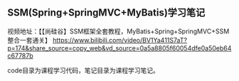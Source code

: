 ## SSM(Spring+SpringMVC+MyBatis)学习笔记



视频地址：【【尚硅谷】SSM框架全套教程，MyBatis+Spring+SpringMVC+SSM整合一套通关】 https://www.bilibili.com/video/BV1Ya411S7aT?p=174&share_source=copy_web&vd_source=0a5a8805f60054dfe0a50eb64c67787b



code目录为课程学习代码，笔记目录为课程学习笔记。